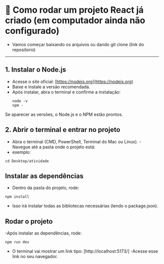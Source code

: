 # 🚀 Como rodar um projeto React já criado (em computador ainda não configurado)


- Vamos começar baixando os arquivos ou dando git clone (link do repositorio)
---

## 1. Instalar o Node.js
- Acesse o site oficial: [https://nodejs.org](https://nodejs.org)
- Baixe e instale a versão recomendada.
- Após instalar, abra o terminal e confirme a instalação:
  ```
  node -v
  npm -
  ```
Se aparecer as versões, o Node.js e o NPM estão prontos.

## 2. Abrir o terminal e entrar no projeto
- Abra o terminal (CMD, PowerShell, Terminal do Mac ou Linux).
-Navegue até a pasta onde o projeto está:
- exemplo:
 ```
 cd Desktop/atividade
 ```

## Instalar as dependências
- Dentro da pasta do projeto, rode:
 ```
npm install
 ```
- Isso irá instalar todas as bibliotecas necessárias (lendo o package.json).

## Rodar o projeto
-Após instalar as dependências, rode:
 ```
npm run dev
 ```
- O terminal vai mostrar um link tipo:
 [http://localhost:5173/]
-Acesse esse link no seu navegador.



